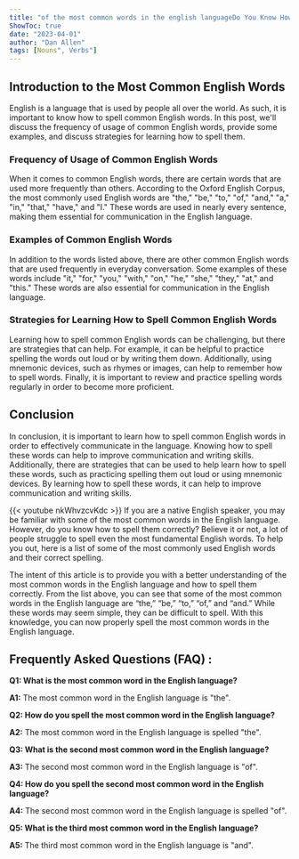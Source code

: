 ```yaml
---
title: "of the most common words in the english languageDo You Know How to Spell This Super Common English Word? You'll Be Surprised!"
ShowToc: true 
date: "2023-04-01"
author: "Dan Allen" 
tags: [Nouns", Verbs"]
---
```

## Introduction to the Most Common English Words

English is a language that is used by people all over the world. As such, it is important to know how to spell common English words. In this post, we'll discuss the frequency of usage of common English words, provide some examples, and discuss strategies for learning how to spell them.

### Frequency of Usage of Common English Words

When it comes to common English words, there are certain words that are used more frequently than others. According to the Oxford English Corpus, the most commonly used English words are "the," "be," "to," "of," "and," "a," "in," "that," "have," and "I." These words are used in nearly every sentence, making them essential for communication in the English language.

### Examples of Common English Words

In addition to the words listed above, there are other common English words that are used frequently in everyday conversation. Some examples of these words include "it," "for," "you," "with," "on," "he," "she," "they," "at," and "this." These words are also essential for communication in the English language.

### Strategies for Learning How to Spell Common English Words

Learning how to spell common English words can be challenging, but there are strategies that can help. For example, it can be helpful to practice spelling the words out loud or by writing them down. Additionally, using mnemonic devices, such as rhymes or images, can help to remember how to spell words. Finally, it is important to review and practice spelling words regularly in order to become more proficient.

## Conclusion

In conclusion, it is important to learn how to spell common English words in order to effectively communicate in the language. Knowing how to spell these words can help to improve communication and writing skills. Additionally, there are strategies that can be used to help learn how to spell these words, such as practicing spelling them out loud or using mnemonic devices. By learning how to spell these words, it can help to improve communication and writing skills.

{{< youtube nkWhvzcvKdc >}} 
If you are a native English speaker, you may be familiar with some of the most common words in the English language. However, do you know how to spell them correctly? Believe it or not, a lot of people struggle to spell even the most fundamental English words. To help you out, here is a list of some of the most commonly used English words and their correct spelling.

The intent of this article is to provide you with a better understanding of the most common words in the English language and how to spell them correctly. From the list above, you can see that some of the most common words in the English language are “the,” “be,” “to,” “of,” and “and.” While these words may seem simple, they can be difficult to spell. With this knowledge, you can now properly spell the most common words in the English language.

## Frequently Asked Questions (FAQ) :
**Q1: What is the most common word in the English language?**

**A1:** The most common word in the English language is "the".

**Q2: How do you spell the most common word in the English language?**

**A2:** The most common word in the English language is spelled "the".

**Q3: What is the second most common word in the English language?**

**A3:** The second most common word in the English language is "of".

**Q4: How do you spell the second most common word in the English language?**

**A4:** The second most common word in the English language is spelled "of".

**Q5: What is the third most common word in the English language?**

**A5:** The third most common word in the English language is "and".





